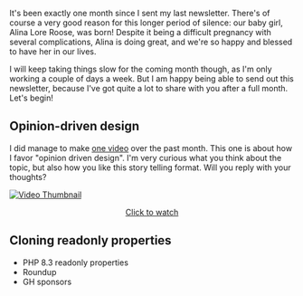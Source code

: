 It's been exactly one month since I sent my last newsletter. There's of course a very good reason for this longer period of silence: our baby girl, Alina Lore Roose, was born! Despite it being a difficult pregnancy with several complications, Alina is doing great, and we're so happy and blessed to have her in our lives. 

I will keep taking things slow for the coming month though, as I'm only working a couple of days a week. But I am happy being able to send out this newsletter, because I've got quite a lot to share with you after a full month. Let's begin!

## Opinion-driven design

I did manage to make [one video](https://aggregate.stitcher.io/post/e8a560d6-d8d4-440e-a7a4-69b4ae0d375d) over the past month. This one is about how I favor "opinion driven design". I'm very curious what you think about the topic, but also how you like this story telling format. Will you reply with your thoughts?

<p>
<a href="https://aggregate.stitcher.io/post/e8a560d6-d8d4-440e-a7a4-69b4ae0d375d">
<img src="https://stitcher.io/resources/img/static/opinion-driven-thumb.png" alt="Video Thumbnail" />
</a>
</p>

<p style="text-align: center;">
<a href="https://aggregate.stitcher.io/post/e8a560d6-d8d4-440e-a7a4-69b4ae0d375d">Click to watch</a>
</p>

## Cloning readonly properties

- PHP 8.3 readonly properties
- Roundup
- GH sponsors